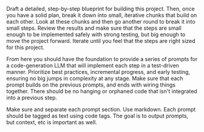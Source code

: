 Draft a detailed, step-by-step blueprint for building this project. Then, once you have a solid plan, break it down into small, iterative chunks that build on each other. Look at these chunks and then go another round to break it into small steps. Review the results and make sure that the steps are small enough to be implemented safely with strong testing, but big enough to move the project forward. Iterate until you feel that the steps are right sized for this project.

From here you should have the foundation to provide a series of prompts for a code-generation LLM that will implement each step in a test-driven manner. Prioritize best practices, incremental progress, and early testing, ensuring no big jumps in complexity at any stage. Make sure that each prompt builds on the previous prompts, and ends with wiring things together. There should be no hanging or orphaned code that isn't integrated into a previous step.

Make sure and separate each prompt section. Use markdown. Each prompt should be tagged as text using code tags. The goal is to output prompts, but context, etc is important as well.

<SPEC>